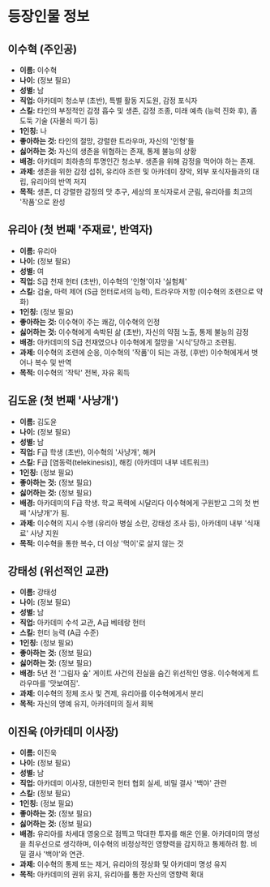 # 등장인물 정보

## 이수혁 (주인공)
*   **이름:** 이수혁
*   **나이:** (정보 필요)
*   **성별:** 남
*   **직업:** 아카데미 청소부 (초반), 특별 활동 지도원, 감정 포식자
*   **스킬:** 타인의 부정적인 감정 흡수 및 생존, 감정 조종, 미래 예측 (능력 진화 후), 좀도둑 기술 (자물쇠 따기 등)
*   **1인칭:** 나
*   **좋아하는 것:** 타인의 절망, 강렬한 트라우마, 자신의 '인형'들
*   **싫어하는 것:** 자신의 생존을 위협하는 존재, 통제 불능의 상황
*   **배경:** 아카데미 최하층의 투명인간 청소부. 생존을 위해 감정을 먹어야 하는 존재.
*   **과제:** 생존을 위한 감정 섭취, 유리아 조련 및 아카데미 장악, 외부 포식자들과의 대립, 유리아의 반역 저지
*   **목적:** 생존, 더 강렬한 감정의 맛 추구, 세상의 포식자로서 군림, 유리아를 최고의 '작품'으로 완성

## 유리아 (첫 번째 '주재료', 반역자)
*   **이름:** 유리아
*   **나이:** (정보 필요)
*   **성별:** 여
*   **직업:** S급 천재 헌터 (초반), 이수혁의 '인형'이자 '실험체'
*   **스킬:** 검술, 마력 제어 (S급 헌터로서의 능력), 트라우마 저항 (이수혁의 조련으로 약화)
*   **1인칭:** (정보 필요)
*   **좋아하는 것:** 이수혁이 주는 쾌감, 이수혁의 인정
*   **싫어하는 것:** 이수혁에게 속박된 삶 (초반), 자신의 약점 노출, 통제 불능의 감정
*   **배경:** 아카데미의 S급 천재였으나 이수혁에게 절망을 '시식'당하고 조련됨.
*   **과제:** 이수혁의 조련에 순응, 이수혁의 '작품'이 되는 과정, (후반) 이수혁에게서 벗어나 복수 및 반역
*   **목적:** 이수혁의 '작탁' 전복, 자유 획득

## 김도윤 (첫 번째 '사냥개')
*   **이름:** 김도윤
*   **나이:** (정보 필요)
*   **성별:** 남
*   **직업:** F급 학생 (초반), 이수혁의 '사냥개', 해커
*   **스킬:** F급 [염동력(telekinesis)], 해킹 (아카데미 내부 네트워크)
*   **1인칭:** (정보 필요)
*   **좋아하는 것:** (정보 필요)
*   **싫어하는 것:** (정보 필요)
*   **배경:** 아카데미의 F급 학생. 학교 폭력에 시달리다 이수혁에게 구원받고 그의 첫 번째 '사냥개'가 됨.
*   **과제:** 이수혁의 지시 수행 (유리아 병실 소란, 강태성 조사 등), 아카데미 내부 '식재료' 사냥 지원
*   **목적:** 이수혁을 통한 복수, 더 이상 '먹이'로 살지 않는 것

## 강태성 (위선적인 교관)
*   **이름:** 강태성
*   **나이:** (정보 필요)
*   **성별:** 남
*   **직업:** 아카데미 수석 교관, A급 베테랑 헌터
*   **스킬:** 헌터 능력 (A급 수준)
*   **1인칭:** (정보 필요)
*   **좋아하는 것:** (정보 필요)
*   **싫어하는 것:** (정보 필요)
*   **배경:** 5년 전 '그림자 숲' 게이트 사건의 진실을 숨긴 위선적인 영웅. 이수혁에게 트라우마를 '맛보여짐'.
*   **과제:** 이수혁의 정체 조사 및 견제, 유리아를 이수혁에게서 분리
*   **목적:** 자신의 명예 유지, 아카데미의 질서 회복

## 이진욱 (아카데미 이사장)
*   **이름:** 이진욱
*   **나이:** (정보 필요)
*   **성별:** 남
*   **직업:** 아카데미 이사장, 대한민국 헌터 협회 실세, 비밀 결사 '백야' 관련
*   **스킬:** (정보 필요)
*   **1인칭:** (정보 필요)
*   **좋아하는 것:** (정보 필요)
*   **싫어하는 것:** (정보 필요)
*   **배경:** 유리아를 차세대 영웅으로 점찍고 막대한 투자를 해온 인물. 아카데미의 명성을 최우선으로 생각하며, 이수혁의 비정상적인 영향력을 감지하고 통제하려 함. 비밀 결사 '백야'와 연관.
*   **과제:** 이수혁의 통제 또는 제거, 유리아의 정상화 및 아카데미 명성 유지
*   **목적:** 아카데미의 권위 유지, 유리아를 통한 자신의 영향력 확대